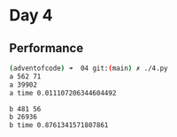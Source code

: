 # Day 4

## Performance
```bash
(adventofcode) ➜  04 git:(main) ✗ ./4.py
a 562 71
a 39902
a time 0.011107206344604492

b 481 56
b 26936
b time 0.8761341571807861
```
